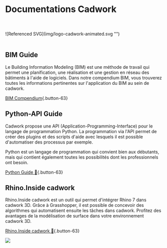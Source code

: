# Documentations Cadwork

<br>
<br>
![Referenced SVG](img/logo-cadwork-animated.svg "")
<br>
<br>

<div class="BIM Kompendium" markdown>

## BIM Guide

Le Building Information Modeling (BIM) est une méthode de travail qui permet une planification, une réalisation et une gestion en réseau des bâtiments à l'aide de logiciels. 
Dans notre compendium BIM, vous trouverez toutes les informations pertinentes sur l'application du BIM au sein de cadwork.

[BIM Compendium](https://docs.cadwork.com/projects/cwbim/en/latest/fr/){.button-63}

## Python-API Guide

Cadwork propose une API (Application-Programming-Interface) pour le langage de programmation Python. 
La programmation via l'API permet de créer des plugins et des scripts d'aide avec lesquels il est possible d'automatiser des processus par exemple.

Python est un langage de programmation qui convient bien aux débutants, mais qui contient également toutes les possibilités dont les professionnels ont besoin.

[Python Guide :snake:](https://docs.cadwork.com/projects/cwapi3dpython){.button-63}

## Rhino.Inside cadwork

Rhino.Inside cadwork est un outil qui permet d'intégrer Rhino 7 dans cadwork 3D. Grâce à Grasshopper, il est possible de concevoir des algorithmes qui automatisent ensuite les tâches dans cadwork. 
Profitez des avantages de la modélisation de surface dans votre environnement cadwork 3D.

[Rhino.Inside cadwork :rhinoceros:](https://docs.cadwork.com/projects/cwrhino/en/latest/fr/){.button-63}

<noscript>
    <img src="https://analytics.cadwork.ca/ingress/e6b1702b-6224-4e93-94b7-9e4c2cd7ae06/pixel.gif">
</noscript>
<script defer src="https://analytics.cadwork.ca/ingress/e6b1702b-6224-4e93-94b7-9e4c2cd7ae06/script.js"></script>

